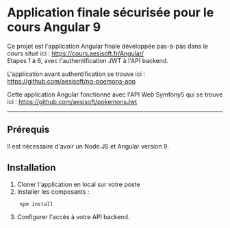 # Application finale sécurisée pour le cours Angular 9

Ce projet est l'application Angular finale développée pas-à-pas dans le cours situé ici : https://cours.aesisoft.fr/Angular/ <br/>
Etapes 1 à 6, avec l'authentification JWT à l'API backend.

L'application avant authentification se trouve ici : https://github.com/aesisoft/ng-poemons-app

Cette application Angular fonctionne avec l'API Web Symfony5 qui se trouve ici : https://github.com/aesisoft/pokemonsJwt 

___

## Prérequis

Il est nécessaire d'avoir un Node.JS et Angular version 9.

## Installation

1. Cloner l'application en local sur votre poste
2. Installer les composants :

```Bash
    npm install
```

3. Configurer l'accès à votre API backend.
